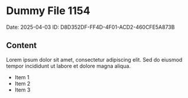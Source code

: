 # Dummy File 1154

Date: 2025-04-03
ID: D8D352DF-FF4D-4F01-ACD2-460CFE5A873B

## Content

Lorem ipsum dolor sit amet, consectetur adipiscing elit.
Sed do eiusmod tempor incididunt ut labore et dolore magna aliqua.

* Item 1
* Item 2
* Item 3
